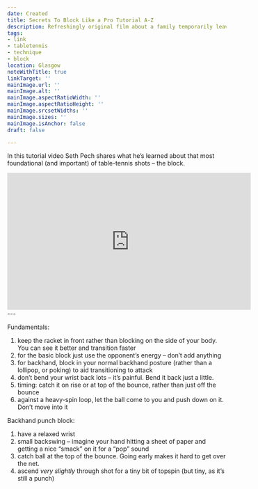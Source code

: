 ```yaml
---
date: Created
title: Secrets To Block Like a Pro Tutorial A-Z
description: Refreshingly original film about a family temporarily leaving their off-grid existence
tags:
- link
- tabletennis
- technique
- block
location: Glasgow
noteWithTitle: true
linkTarget: ''
mainImage.url: ''
mainImage.alt: ''
mainImage.aspectRatioWidth: ''
mainImage.aspectRatioHeight: ''
mainImage.srcsetWidths: ''
mainImage.sizes: ''
mainImage.isAnchor: false
draft: false

---
```

In this tutorial video Seth Pech shares what he’s learned about that most foundational (and important) of table-tennis shots – the block.

<div class="aspect-ratio-wide">
  <iframe title="Pech Pong’s secrets to block like a pro tutorial" width="560" height="315" src="https://www.youtube.com/embed/J0tdMgyyCpE" frameborder="0" allow="accelerometer; autoplay; clipboard-write; encrypted-media; gyroscope; picture-in-picture; web-share" allowfullscreen></iframe>
</div>
---

Fundamentals:

1. keep the racket in front rather than blocking on the side of your body. You can see it better and transition faster
1. for the basic block just use the opponent’s energy – don’t add anything
1. for backhand, block in your normal backhand posture (rather than a lollipop, or poking) to aid transitioning to attack
1. don’t bend your wrist back lots – it’s painful. Bend it back just a little.
1. timing: catch it on rise or at top of the bounce, rather than just off the bounce
1. against a heavy-spin loop, let the ball come to you and push down on it. Don’t move into it

Backhand punch block:

1. have a relaxed wrist
2. small backswing – imagine your hand hitting a sheet of paper and getting a nice “smack” on it for a “pop” sound
3. catch ball at the top of the bounce. Going early makes it hard to get over the net.
4. ascend _very slightly_ through shot for a tiny bit of topspin (but tiny, as it’s still a punch)




